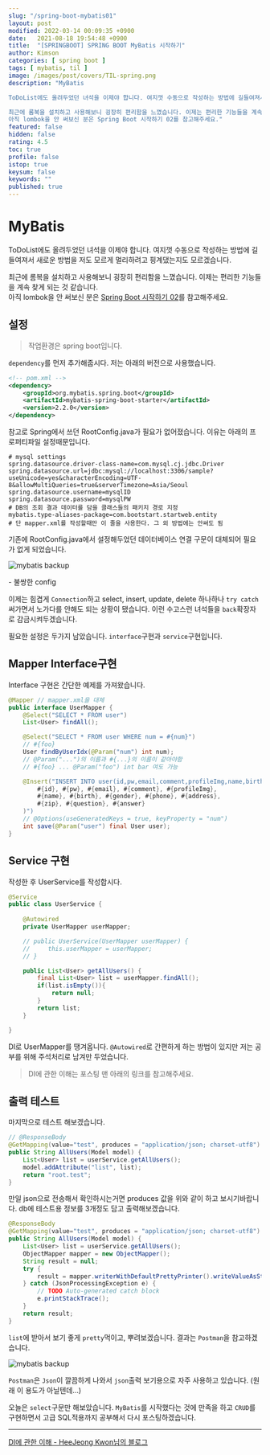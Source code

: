 ```yaml
---
slug: "/spring-boot-mybatis01"
layout: post
modified: 2022-03-14 00:09:35 +0900
date:   2021-08-18 19:54:48 +0900
title:  "[SPRINGBOOT] SPRING BOOT MyBatis 시작하기"
author: Kimson
categories: [ spring boot ]
tags: [ mybatis, til ]
image: /images/post/covers/TIL-spring.png
description: "MyBatis

ToDoList에도 올려두었던 녀석을 이제야 합니다. 여지껏 수동으로 작성하는 방법에 길들여져서 새로운 방법을 저도 모르게 멀리하려고 핑계댔는지도 모르겠습니다.

최근에 롬복을 설치하고 사용해보니 굉장히 편리함을 느꼈습니다. 이제는 편리한 기능들을 계속 찾게 되는 것 같습니다.  
아직 lombok을 안 써보신 분은 Spring Boot 시작하기 02를 참고해주세요."
featured: false
hidden: false
rating: 4.5
toc: true
profile: false
istop: true
keysum: false
keywords: ""
published: true
---
```


# MyBatis

ToDoList에도 올려두었던 녀석을 이제야 합니다. 여지껏 수동으로 작성하는 방법에 길들여져서 새로운 방법을 저도 모르게 멀리하려고 핑계댔는지도 모르겠습니다.

최근에 롬복을 설치하고 사용해보니 굉장히 편리함을 느꼈습니다. 이제는 편리한 기능들을 계속 찾게 되는 것 같습니다.  
아직 lombok을 안 써보신 분은 [Spring Boot 시작하기 02](https://kkn1125.github.io/spring-boot-start02/)를 참고해주세요.

## 설정

> 작업환경은 spring boot입니다.

`dependency`를 먼저 추가해줍시다. 저는 아래의 버전으로 사용했습니다.

```xml
<!-- pom.xml -->
<dependency>
    <groupId>org.mybatis.spring.boot</groupId>
    <artifactId>mybatis-spring-boot-starter</artifactId>
    <version>2.2.0</version>
</dependency>
```

참고로 Spring에서 쓰던 RootConfig.java가 필요가 없어졌습니다. 이유는 아래의 프로퍼티파일 설정때문입니다.

```properties
# mysql settings
spring.datasource.driver-class-name=com.mysql.cj.jdbc.Driver
spring.datasource.url=jdbc:mysql://localhost:3306/sample?useUnicode=yes&characterEncoding=UTF-8&allowMultiQueries=true&serverTimezone=Asia/Seoul
spring.datasource.username=mysqlID
spring.datasource.password=mysqlPW
# DB의 조회 결과 데이터를 담을 클래스들의 패키지 경로 지정
mybatis.type-aliases-package=com.bootstart.startweb.entity
# 단 mapper.xml를 작성할때만 이 줄을 사용한다. 그 외 방법에는 안써도 됨
```

기존에 RootConfig.java에서 설정해두었던 데이터베이스 연결 구문이 대체되어 필요가 없게 되었습니다.

![mybatis backup](/images/post/springboot/mybatis/batis01.png)

<span class="text-muted">- 불쌍한 config</span>

이제는 힘겹게 `Connection`하고 select, insert, update, delete 하나하나 `try catch` 써가면서 노가다를 안해도 되는 상황이 됐습니다. 이런 수고스런 녀석들을 `back`확장자로 감금시켜두겠습니다.

필요한 설정은 두가지 남았습니다. `interface`구현과 `service`구현입니다.

## Mapper Interface구현

Interface 구현은 간단한 예제를 가져왔습니다.

```java
@Mapper // mapper.xml을 대체
public interface UserMapper {
    @Select("SELECT * FROM user")
    List<User> findAll();

    @Select("SELECT * FROM user WHERE num = #{num}")
    // #{foo}
    User findByUserIdx(@Param("num") int num);
    // @Param("...")의 이름과 #{...}의 이름이 같아야함
    // #{foo} ... @Param("foo") int bar 여도 가능

    @Insert("INSERT INTO user(id,pw,email,comment,profileImg,name,birth,gender,phone,address,zip,question,answer) VALUES(
        #{id}, #{pw}, #{email}, #{comment}, #{profileImg}, 
        #{name}, #{birth}, #{gender}, #{phone}, #{address}, 
        #{zip}, #{question}, #{answer}
    )")
    // @Options(useGeneratedKeys = true, keyProperty = "num")
    int save(@Param("user") final User user);
}
```

## Service 구현

작성한 후 UserService를 작성합시다.

```java
@Service
public class UserService {
    
    @Autowired
    private UserMapper userMapper;

    // public UserService(UserMapper userMapper) {
    //     this.userMapper = userMapper;
    // }

    public List<User> getAllUsers() {
        final List<User> list = userMapper.findAll();
        if(list.isEmpty()){
            return null;
        }
        return list;
    }

}
```

DI로 UserMapper를 땡겨옵니다. `@Autowired`로 간편하게 하는 방법이 있지만 저는 공부를 위해 주석처리로 남겨만 두었습니다.

> DI에 관한 이해는 포스팅 맨 아래의 링크를 참고해주세요.

## 출력 테스트

마지막으로 테스트 해보겠습니다.

```java
// @ResponseBody
@GetMapping(value="test", produces = "application/json; charset-utf8")
public String AllUsers(Model model) {
    List<User> list = userService.getAllUsers();
    model.addAttribute("list", list);
    return "root.test";
}
```

만일 json으로 전송해서 확인하시는거면 produces 값을 위와 같이 하고 보시기바랍니다. db에 테스트용 정보를 3개정도 담고 출력해보겠습니다.

```java
@ResponseBody
@GetMapping(value="test", produces = "application/json; charset-utf8")
public String AllUsers(Model model) {
    List<User> list = userService.getAllUsers();
    ObjectMapper mapper = new ObjectMapper();
    String result = null;
    try {
        result = mapper.writerWithDefaultPrettyPrinter().writeValueAsString(list);
    } catch (JsonProcessingException e) {
        // TODO Auto-generated catch block
        e.printStackTrace();
    }
    return result;
}
```

`list`에 받아서 보기 좋게 `pretty`먹이고, 뿌려보겠습니다. 결과는 `Postman`을 참고하겠습니다.

![mybatis backup](/images/post/springboot/mybatis/batis02.png)


`Postman`은 `Json`이 깔끔하게 나와서 `json`출력 보기용으로 자주 사용하고 있습니다. (원래 이 용도가 아닐텐데...)

오늘은 `select`구문만 해보았습니다. `MyBatis`를 시작했다는 것에 만족을 하고 `CRUD`를 구현하면서 고급 SQL적용까지 공부해서 다시 포스팅하겠습니다.

-----

[DI에 관한 이해 - HeeJeong Kwon님의 블로그](https://gmlwjd9405.github.io/2018/11/09/dependency-injection.html)